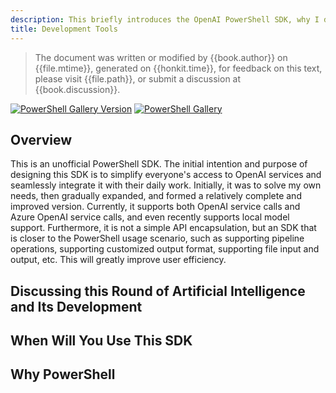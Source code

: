 ```yaml
---
description: This briefly introduces the OpenAI PowerShell SDK, why I developed this SDK, typical application scenarios, etc.
title: Development Tools
---
```


> The document was written or modified by {{book.author}} on {{file.mtime}}, generated on {{honkit.time}}, for feedback on this text, please visit {{file.path}}, or submit a discussion at {{book.discussion}}.

[![PowerShell Gallery Version](https://img.shields.io/powershellgallery/v/code365scripts.openai?label=code365scripts.openai)](https://www.powershellgallery.com/packages/code365scripts.openai) [![PowerShell Gallery](https://img.shields.io/powershellgallery/dt/code365scripts.openai)](https://www.powershellgallery.com/packages/code365scripts.openai)

## Overview

This is an unofficial PowerShell SDK. The initial intention and purpose of designing this SDK is to simplify everyone's access to OpenAI services and seamlessly integrate it with their daily work. Initially, it was to solve my own needs, then gradually expanded, and formed a relatively complete and improved version. Currently, it supports both OpenAI service calls and Azure OpenAI service calls, and even recently supports local model support. Furthermore, it is not a simple API encapsulation, but an SDK that is closer to the PowerShell usage scenario, such as supporting pipeline operations, supporting customized output format, supporting file input and output, etc. This will greatly improve user efficiency.


## Discussing this Round of Artificial Intelligence and Its Development


## When Will You Use This SDK


## Why PowerShell

